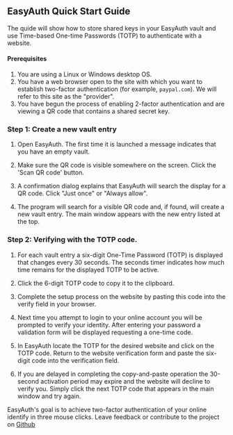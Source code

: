 ## EasyAuth Quick Start Guide

The quide will show how to store shared keys in your EasyAuth vault and use Time-based One-time Passwords (TOTP) to authenticate with a website.

####  Prerequisites

1. You are using a Linux or Windows desktop OS.
2. You have a web browser open to the site with which you want to establish two-factor authentication (for example, `paypal.com`).  We will refer to this site as the "provider".
3. You have begun the process of enabling 2-factor authentication and are viewing a QR code that contains a shared secret key. 

### Step 1: Create a new vault entry

1. Open EasyAuth.  The first time it is launched a message indicates that you have an empty vault.  

2. Make sure the QR code is visible somewhere on the screen. Click the 'Scan QR code' button.  

3. A confirmation dialog explains that EasyAuth will search the display for a QR code. Click "Just once" or "Always allow".  

4. The program will search for a visible QR code and, if found, will create a new vault entry.
The main window appears with the new entry listed at the top.

### Step 2: Verifying with the TOTP code.

1. For each vault entry a six-digit One-Time Password (TOTP) is displayed that changes every 30 seconds. The seconds timer indicates how much time remains for the displayed TOTP to be active.  

2. Click the 6-digit TOTP code to copy it to the clipboard.

3. Complete the setup process on the website by pasting this code into the verify field in your browser. 

4. Next time you attempt to login to your online account you will be prompted to verify your identity. After entering your password a validation form will be displayed requesting a one-time code. 

5. In EasyAuth locate the TOTP for the desired website and click on the TOTP code. Return to the website verification form and paste the six-digit code into the verification field.

6. If you are delayed in completing the copy-and-paste operation the 30-second activation period may expire and the website will decline to verify you.  Simply click the next TOTP code that appears in the main window and try again. 


EasyAuth's goal is to achieve two-factor authentication of your online identify in three mouse clicks. 
Leave feedback or contribute to the project on [Github](https://www.github.com/jdalbey/EasyAuth)  



 
